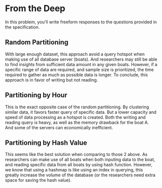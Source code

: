 # From the Deep

In this problem, you'll write freeform responses to the questions provided in the specification.

## Random Partitioning

With large enough dataset, this approach avoid a query hotspot when making use of all database server (boats). And researchers may still be able to find insights from sufficient data amount in any given boats. However, if a specific range of data are required, and sample size is prioritized, the time required to gather as much as possible data is longer. To conclude, this approach is in favor of writing but not reading.


## Partitioning by Hour

This is the exact opposite case of the random partitioning. By clustering similar data, it favors faster query of specific data.  But a lower capacity and speed of data processing as a hotspot is created. Both the writing and reading query is heavy, as well as the memory drawback for the boat A. And some of the servers can economically inefficient.

## Partitioning by Hash Value

This seems like the best solution when comparing to those 2 above. As researchers can make use of all boats when both inputing data to the boat, and reading specific data from all boats by using hash function. However, we know that using a hashmap is like using an index in querying, this greatly increase the volume of the database (or the researchers need extra space for saving the hash value).